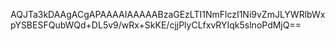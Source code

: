AQJTa3kDAAgACgAPAAAAIAAAAABzaGEzLTI1NmFlczI1Ni9vZmJLYWRlbWxpYSBESFQubWQd+DL5v9/wRx+SkKE/cjjPlyCLfxvRYIqk5slnoPdMjQ==